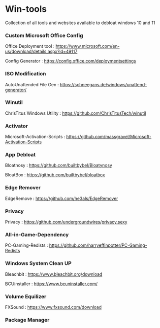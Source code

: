 # Win-tools
Collection of all tools and websites available to debloat windows 10 and 11 


### Custom Microsoft Office Config

Office Deployment tool : https://www.microsoft.com/en-us/download/details.aspx?id=49117


Config Generator : https://config.office.com/deploymentsettings

### ISO Modification

AutoUnattended File Gen : https://schneegans.de/windows/unattend-generator/


### Winutil

ChrisTitus Windows Utility : https://github.com/ChrisTitusTech/winutil


### Activator

Microsoft-Activation-Scripts : https://github.com/massgravel/Microsoft-Activation-Scripts

### App Debloat

Bloatnosy : https://github.com/builtbybel/Bloatynosy


BloatBox : https://github.com/builtbybel/bloatbox


### Edge Remover

EdgeRemove : https://github.com/he3als/EdgeRemover

### Privacy

Privacy : https://github.com/undergroundwires/privacy.sexy

### All-in-Game-Dependency

PC-Gaming-Redists : https://github.com/harryeffinpotter/PC-Gaming-Redists

### Windows System Clean UP

Bleachbit : https://www.bleachbit.org/download

BCUinstaller : https://www.bcuninstaller.com/

### Volume Equilizer

FXSound : https://www.fxsound.com/download

### Package Manager

